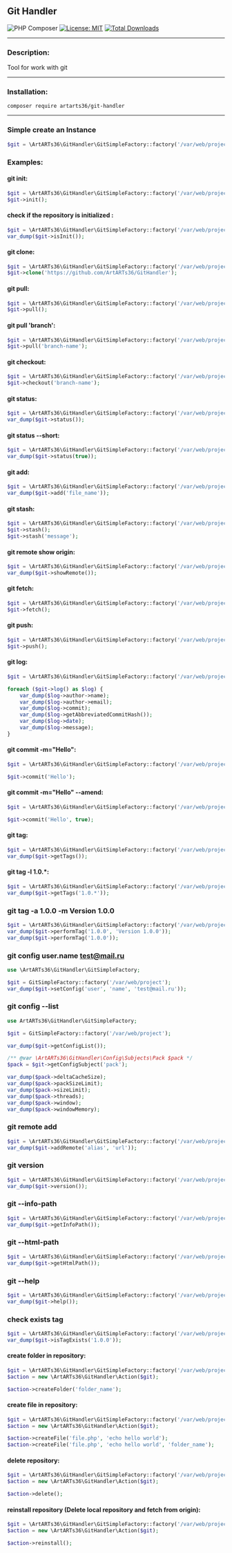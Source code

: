 ## Git Handler

![PHP Composer](https://github.com/ArtARTs36/GitHandler/workflows/PHP%20Composer/badge.svg?branch=master)
[![License: MIT](https://img.shields.io/badge/License-MIT-yellow.svg)](https://opensource.org/licenses/MIT)
<a href="https://poser.pugx.org/artarts36/git-handler/d/total.svg">
    <img src="https://poser.pugx.org/artarts36/git-handler/d/total.svg" alt="Total Downloads">
</a>

----

### Description:

Tool for work with git

---

### Installation:

`composer require artarts36/git-handler`

----

### Simple create an Instance

```php
$git = \ArtARTs36\GitHandler\GitSimpleFactory::factory('/var/web/project');
```


### Examples:

#### git init:

```php
$git = \ArtARTs36\GitHandler\GitSimpleFactory::factory('/var/web/project');
$git->init();
```

#### check if the repository is initialized :

```php
$git = \ArtARTs36\GitHandler\GitSimpleFactory::factory('/var/web/project');
var_dump($git->isInit());
```

#### git clone:

```php
$git = \ArtARTs36\GitHandler\GitSimpleFactory::factory('/var/web/project');
$git->clone('https://github.com/ArtARTs36/GitHandler');
```

#### git pull:

```php
$git = \ArtARTs36\GitHandler\GitSimpleFactory::factory('/var/web/project');
$git->pull();
```

#### git pull 'branch':

```php
$git = \ArtARTs36\GitHandler\GitSimpleFactory::factory('/var/web/project');
$git->pull('branch-name');
```

#### git checkout:

```php
$git = \ArtARTs36\GitHandler\GitSimpleFactory::factory('/var/web/project');
$git->checkout('branch-name');
```

#### git status:

```php
$git = \ArtARTs36\GitHandler\GitSimpleFactory::factory('/var/web/project');
var_dump($git->status());
```

#### git status --short:

```php
$git = \ArtARTs36\GitHandler\GitSimpleFactory::factory('/var/web/project');
var_dump($git->status(true));
```

#### git add:

```php
$git = \ArtARTs36\GitHandler\GitSimpleFactory::factory('/var/web/project');
var_dump($git->add('file_name'));
```

#### git stash:

```php
$git = \ArtARTs36\GitHandler\GitSimpleFactory::factory('/var/web/project');
$git->stash();
$git->stash('message');
```

#### git remote show origin:

```php
$git = \ArtARTs36\GitHandler\GitSimpleFactory::factory('/var/web/project');
var_dump($git->showRemote());
```

#### git fetch:

```php
$git = \ArtARTs36\GitHandler\GitSimpleFactory::factory('/var/web/project');
$git->fetch();
```

#### git push:

```php
$git = \ArtARTs36\GitHandler\GitSimpleFactory::factory('/var/web/project');
$git->push();
```

#### git log:

```php
$git = \ArtARTs36\GitHandler\GitSimpleFactory::factory('/var/web/project');

foreach ($git->log() as $log) {
    var_dump($log->author->name);
    var_dump($log->author->email);
    var_dump($log->commit);
    var_dump($log->getAbbreviatedCommitHash());
    var_dump($log->date);
    var_dump($log->message);
}
```

#### git commit -m="Hello":

```php
$git = \ArtARTs36\GitHandler\GitSimpleFactory::factory('/var/web/project');

$git->commit('Hello');
```

#### git commit -m="Hello" --amend:

```php
$git = \ArtARTs36\GitHandler\GitSimpleFactory::factory('/var/web/project');

$git->commit('Hello', true);
```

#### git tag:

```php
$git = \ArtARTs36\GitHandler\GitSimpleFactory::factory('/var/web/project');
var_dump($git->getTags());
```

#### git tag -l 1.0.*:

```php
$git = \ArtARTs36\GitHandler\GitSimpleFactory::factory('/var/web/project');
var_dump($git->getTags('1.0.*'));
```

### git tag -a 1.0.0 -m Version 1.0.0

```php
$git = \ArtARTs36\GitHandler\GitSimpleFactory::factory('/var/web/project');
var_dump($git->performTag('1.0.0', 'Version 1.0.0'));
var_dump($git->performTag('1.0.0'));
```

### git config user.name test@mail.ru

```php
use \ArtARTs36\GitHandler\GitSimpleFactory;

$git = GitSimpleFactory::factory('/var/web/project');
var_dump($git->setConfig('user', 'name', 'test@mail.ru'));
```

### git config --list

```php
use ArtARTs36\GitHandler\GitSimpleFactory;

$git = GitSimpleFactory::factory('/var/web/project');

var_dump($git->getConfigList());

/** @var \ArtARTs36\GitHandler\Config\Subjects\Pack $pack */
$pack = $git->getConfigSubject('pack');

var_dump($pack->deltaCacheSize);
var_dump($pack->packSizeLimit);
var_dump($pack->sizeLimit);
var_dump($pack->threads);
var_dump($pack->window);
var_dump($pack->windowMemory);
```

### git remote add <alias> <url>

```php
$git = \ArtARTs36\GitHandler\GitSimpleFactory::factory('/var/web/project');
var_dump($git->addRemote('alias', 'url'));
```

### git version

```php
$git = \ArtARTs36\GitHandler\GitSimpleFactory::factory('/var/web/project');
var_dump($git->version());
```

### git --info-path

```php
$git = \ArtARTs36\GitHandler\GitSimpleFactory::factory('/var/web/project');
var_dump($git->getInfoPath());
```

### git --html-path

```php
$git = \ArtARTs36\GitHandler\GitSimpleFactory::factory('/var/web/project');
var_dump($git->getHtmlPath());
```

### git --help

```php
$git = \ArtARTs36\GitHandler\GitSimpleFactory::factory('/var/web/project');
var_dump($git->help());
```

### check exists tag

```php
$git = \ArtARTs36\GitHandler\GitSimpleFactory::factory('/var/web/project');
var_dump($git->isTagExists('1.0.0'));
```

#### create folder in repository:

```php
$git = \ArtARTs36\GitHandler\GitSimpleFactory::factory('/var/web/project');
$action = new \ArtARTs36\GitHandler\Action($git);

$action->createFolder('folder_name');
```

#### create file in repository:

```php
$git = \ArtARTs36\GitHandler\GitSimpleFactory::factory('/var/web/project');
$action = new \ArtARTs36\GitHandler\Action($git);

$action->createFile('file.php', 'echo hello world');
$action->createFile('file.php', 'echo hello world', 'folder_name');
```

#### delete repository:

```php
$git = \ArtARTs36\GitHandler\GitSimpleFactory::factory('/var/web/project');
$action = new \ArtARTs36\GitHandler\Action($git);

$action->delete();
```

#### reinstall repository (Delete local repository and fetch from origin):

```php
$git = \ArtARTs36\GitHandler\GitSimpleFactory::factory('/var/web/project');
$action = new \ArtARTs36\GitHandler\Action($git);

$action->reinstall();
```
